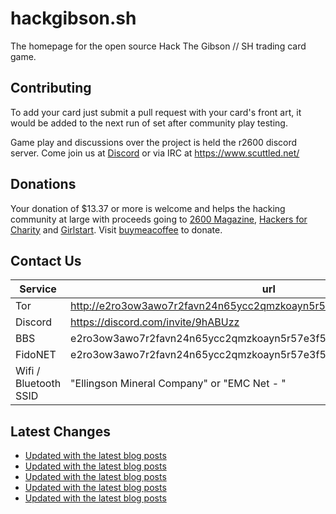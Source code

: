 # hackgibson.sh
The homepage for the open source Hack The Gibson // SH trading card game.


## Contributing

To add your card just submit a pull request with your card's front art, it would be added to the next run of set after community play testing.

Game play and discussions over the project is held the r2600 discord server. Come join us at [Discord](https://discord.com/invite/9hABUzz) or via IRC at https://www.scuttled.net/


## Donations

Your donation of $13.37 or more is welcome and helps the hacking community at large with proceeds going to [2600 Magazine](https://2600.com/), [Hackers for Charity](https://hackersforcharity.org) and [Girlstart](https://girlstart.org).  Visit [buymeacoffee](https://www.buymeacoffee.com/hackgibson.sh) to donate.


## Contact Us

Service | url
-|-
Tor | http://e2ro3ow3awo7r2favn24n65ycc2qmzkoayn5r57e3f56nvjwdcgg32ad.onion
Discord | https://discord.com/invite/9hABUzz
BBS | e2ro3ow3awo7r2favn24n65ycc2qmzkoayn5r57e3f56nvjwdcgg32ad.onion:23
FidoNET | e2ro3ow3awo7r2favn24n65ycc2qmzkoayn5r57e3f56nvjwdcgg32ad.onion:24554
Wifi / Bluetooth SSID | "Ellingson Mineral Company" or "EMC Net - <fidonet address>"

## Latest Changes
<!-- BLOG-POST-LIST:START -->
- [Updated with the latest blog posts](https://github.com/DFW2600/hackgibson.sh/commit/49b815b29a40c638b4a0e09a924831fa89a29263)
- [Updated with the latest blog posts](https://github.com/DFW2600/hackgibson.sh/commit/0f5580989b00ee8f81152360a64b4d9aca120673)
- [Updated with the latest blog posts](https://github.com/DFW2600/hackgibson.sh/commit/6f5b14c3cdb9ce2a0c512f5e6a561ac6937ecffc)
- [Updated with the latest blog posts](https://github.com/DFW2600/hackgibson.sh/commit/41a9f1749a5c5c295b97ffc1161a8e7d7e968ae8)
- [Updated with the latest blog posts](https://github.com/DFW2600/hackgibson.sh/commit/e3d1d3aa0beb3b77cadce4c9578270f2e82bd105)
<!-- BLOG-POST-LIST:END -->

